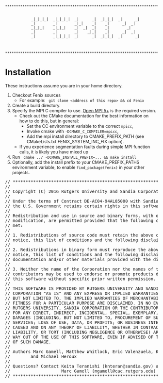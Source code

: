 ```
 ************************************************************************


            _|_|_|_|  _|_|_|_|  _|      _|  _|_|_|  _|      _|
            _|        _|        _|_|    _|    _|      _|  _|
            _|_|_|    _|_|_|    _|  _|  _|    _|        _|
            _|        _|        _|    _|_|    _|      _|  _|
            _|        _|_|_|_|  _|      _|  _|_|_|  _|      _|


 ************************************************************************
```

# Installation

These instructions assume you are in your home directory.

1. Checkout Fenix sources
   * For example: ` git clone <address of this repo> && cd Fenix`
2. Create a build directory.
3. Specify the MPI C compiler to use. [Open MPI 5+](https://github.com/open-mpi/ompi/tree/v5.0.x) is the required version.
   * Check out the CMake documentation for the best information on how to do this, but in general:
      * Set the CC environment variable to the correct `mpicc`,
      * Invoke cmake with `-DCMAKE_C_COMPILER=mpicc`,
      * Add the mpi install directory to CMAKE_PREFIX_PATH (see CMakeLists.txt FENIX_SYSTEM_INC_FIX option).
   * If you experience segmentation faults during simple MPI function calls, it is likely you have mixed up 
4. Run ` cmake ../ -DCMAKE_INSTALL_PREFIX=... && make install`
5. Optionally, add the install prefix to your CMAKE\_PREFIX\_PATHS environment variable, to enable `find_package(fenix)` in your other projects.


<pre>
// ************************************************************************
//
// Copyright (C) 2016 Rutgers University and Sandia Corporation
//
// Under the terms of Contract DE-AC04-94AL85000 with Sandia Corporation,
// the U.S. Government retains certain rights in this software.
//
// Redistribution and use in source and binary forms, with or without
// modification, are permitted provided that the following conditions are
// met:
//
// 1. Redistributions of source code must retain the above copyright
// notice, this list of conditions and the following disclaimer.
//
// 2. Redistributions in binary form must reproduce the above copyright
// notice, this list of conditions and the following disclaimer in the
// documentation and/or other materials provided with the distribution.
//
// 3. Neither the name of the Corporation nor the names of the
// contributors may be used to endorse or promote products derived from
// this software without specific prior written permission.
//
// THIS SOFTWARE IS PROVIDED BY RUTGERS UNIVERSITY AND SANDIA 
// CORPORATION "AS IS" AND ANY EXPRESS OR IMPLIED WARRANTIES, INCLUDING, 
// BUT NOT LIMITED TO, THE IMPLIED WARRANTIES OF MERCHANTABILITY AND 
// FITNESS FOR A PARTICULAR PURPOSE ARE DISCLAIMED. IN NO EVENT SHALL 
// RUTGERS UNIVERSITY, SANDIA CORPORATION OR THE CONTRIBUTORS BE LIABLE 
// FOR ANY DIRECT, INDIRECT, INCIDENTAL, SPECIAL, EXEMPLARY, OR CONSEQUENTIAL
// DAMAGES (INCLUDING, BUT NOT LIMITED TO, PROCUREMENT OF SUBSTITUTE GOODS OR 
// SERVICES; LOSS OF USE, DATA, OR PROFITS; OR BUSINESS INTERRUPTION) HOWEVER 
// CAUSED AND ON ANY THEORY OF LIABILITY, WHETHER IN CONTRACT, STRICT 
// LIABILITY, OR TORT (INCLUDING NEGLIGENCE OR OTHERWISE) ARISING IN ANY 
// WAY OUT OF THE USE OF THIS SOFTWARE, EVEN IF ADVISED OF THE POSSIBILITY 
// OF SUCH DAMAGE.
//
// Authors Marc Gamell, Matthew Whitlock, Eric Valenzuela, Keita Teranishi, Manish Parashar
//        and Michael Heroux
//
// Questions? Contact Keita Teranishi (knteran@sandia.gov) and
//                    Marc Gamell (mgamell@cac.rutgers.edu)
// ************************************************************************
</pre>
